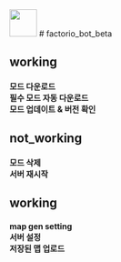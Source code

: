<img src="https://github.com/PARKasd/factorio_bot-working/blob/main/src/qOiiCE6c.png" width="48" height="48"/>
# factorio_bot_beta


<h2>working </br>
<h4>모드 다운로드 </br>필수 모드 자동 다운로드 </br>모드 업데이트 & 버전 확인 

<h2> not_working </br>
<h4> 모드 삭제 </br>서버 재시작 </br>

<h2> working </br>
<h4> map gen setting </br> 서버 설정 </br> 저장된 맵 업로드

